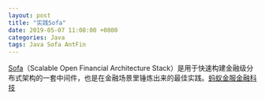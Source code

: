 ```yaml
---
layout: post
title: "实践Sofa"
date: 2019-05-07 11:08:00 +0800
categories: Java
tags: Java Sofa AntFin
---
```


[Sofa](https://www.sofastack.tech/)（Scalable Open Financial Architecture Stack）是用于快速构建金融级分布式架构的一套中间件，也是在金融场景里锤炼出来的最佳实践。[蚂蚁金服金融科技](https://tech.antfin.com/)
